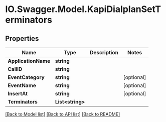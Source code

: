 # IO.Swagger.Model.KapiDialplanSetTerminators
## Properties

Name | Type | Description | Notes
------------ | ------------- | ------------- | -------------
**ApplicationName** | **string** |  | 
**CallID** | **string** |  | 
**EventCategory** | **string** |  | [optional] 
**EventName** | **string** |  | [optional] 
**InsertAt** | **string** |  | [optional] 
**Terminators** | **List&lt;string&gt;** |  | 

[[Back to Model list]](../README.md#documentation-for-models) [[Back to API list]](../README.md#documentation-for-api-endpoints) [[Back to README]](../README.md)


